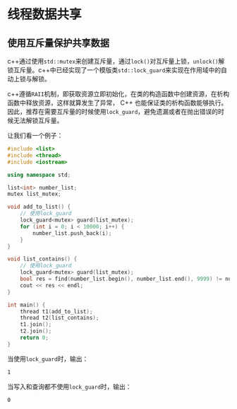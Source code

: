 # 线程数据共享

## 使用互斥量保护共享数据

c++通过使用`std::mutex`来创建互斥量，通过`lock()`对互斥量上锁，`unlock()`解锁互斥量。c++中已经实现了一个模版类`std::lock_guard`来实现在作用域中的自动上锁与解锁。

c++遵循`RAII`机制，即获取资源立即初始化，在类的构造函数中创建资源，在析构函数中释放资源，这样就算发生了异常， C++ 也能保证类的析构函数能够执行。因此，推荐在需要互斥量的时候使用`lock_guard`，避免遗漏或者在抛出错误的时候无法解锁互斥量。

让我们看一个例子：

```c++
#include <list>
#include <thread>
#include <iostream>

using namespace std;

list<int> number_list;
mutex list_mutex;

void add_to_list() {
  	// 使用lock_guard
    lock_guard<mutex> guard(list_mutex);
    for (int i = 0; i < 10000; i++) {
        number_list.push_back(i);
    }
}

void list_contains() {
    // 使用lock_guard
    lock_guard<mutex> guard(list_mutex);
    bool res = find(number_list.begin(), number_list.end(), 9999) != number_list.end();
    cout << res << endl;
}

int main() {
    thread t1(add_to_list);
    thread t2(list_contains);
    t1.join();
    t2.join();
    return 0;
}

```

当使用`lock_guard`时，输出：

```bash
1
```

当写入和查询都不使用`lock_guard`时，输出：

```bash
0
```





























































